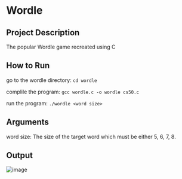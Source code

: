 # Wordle

## Project Description

The popular Wordle  game recreated using C

## How to Run

go to the wordle directory: ```cd wordle```

complile the program: ```gcc wordle.c -o wordle cs50.c```

run the program: ```./wordle <word size>```

## Arguments

word size: The size of the target word which must be either 5, 6, 7, 8.

## Output

![image](https://github.com/sohankancherla/Wordle/assets/30853467/e13a571f-c322-48de-8105-7080a00314c4)

